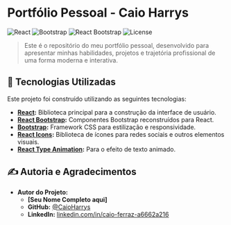 # Portfólio Pessoal - Caio Harrys

![React](https://img.shields.io/badge/React-61DAFB?style=for-the-badge&logo=react&logoColor=black)
![Bootstrap](https://img.shields.io/badge/Bootstrap-7952B3?style=for-the-badge&logo=bootstrap&logoColor=white)
![React Bootstrap](https://img.shields.io/badge/React_Bootstrap-563D7C?style=for-the-badge&logo=react&logoColor=white)
![License](https://img.shields.io/badge/License-MIT-yellow.svg?style=for-the-badge)

> Este é o repositório do meu portfólio pessoal, desenvolvido para apresentar minhas habilidades, projetos e trajetória profissional de uma forma moderna e interativa.

<!-- ## 📸 Visão Geral

*Insira aqui um screenshot do seu site quando estiver mais completo. Isso causa uma ótima primeira impressão!*

![Screenshot do Projeto](./screenshot.png) -->

## 🚀 Tecnologias Utilizadas

Este projeto foi construído utilizando as seguintes tecnologias:

-   **[React](https://reactjs.org/):** Biblioteca principal para a construção da interface de usuário.
-   **[React Bootstrap](https://react-bootstrap.github.io/):** Componentes Bootstrap reconstruídos para React.
-   **[Bootstrap](https://getbootstrap.com/):** Framework CSS para estilização e responsividade.
-   **[React Icons](https://react-icons.github.io/react-icons/):** Biblioteca de ícones para redes sociais e outros elementos visuais.
-   **[React Type Animation](https://www.npmjs.com/package/react-type-animation):** Para o efeito de texto animado.

## ✍️ Autoria e Agradecimentos

-   **Autor do Projeto:**
    -   **[Seu Nome Completo aqui]**
    -   **GitHub:** [@CaioHarrys](https://github.com/CaioHarrys)
    -   **LinkedIn:** [linkedin.com/in/caio-ferraz-a6662a216](https://www.linkedin.com/in/caio-ferraz-a6662a216)
